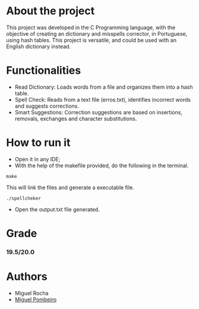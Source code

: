 # About the project
This project was developed in the C Programming language, with the objective of creating an dictionary and misspells corrector, in Portuguese, using hash tables.
This project is versatile, and could be used with an English dictionary instead.
# Functionalities
- Read Dictionary: Loads words from a file and organizes them into a hash table.
- Spell Check: Reads from a text file (erros.txt), identifies incorrect words and suggests corrections.
- Smart Suggestions: Correction suggestions are based on insertions, removals, exchanges and character substitutions.
# How to run it
- Open it in any IDE;
- With the help of the makefile provided, do the following in the terminal.
```
make 
```
This will link the files and generate a executable file.
```
./spellcheker
```
- Open the output.txt file generated.
# Grade
### 19.5/20.0
# Authors
- Miguel Rocha
- [Miguel Pombeiro](https://github.com/MiguelPombeiro)

